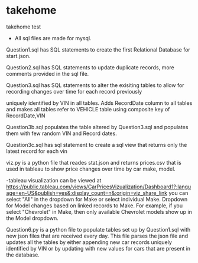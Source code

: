 # takehome
takehome test
- All sql files are made for mysql. 


Question1.sql has SQL statements to create the first Relational Database for start.json.


Question2.sql has SQL statements to update duplicate records, more comments provided in the sql file. 


Question3.sql has SQL statements to alter the exisiting tables to allow for recording changes over time for each record previously

  uniquely identified by VIN in all tables. Adds RecordDate column to all tables and makes all tables refer to VEHICLE table
  using composite key of RecordDate,VIN

Question3b.sql populates the table altered by Question3.sql and populates them with few random VIN and Record dates. 

Question3c.sql has sql statement to create a sql view that returns only the latest record for each vin

viz.py is a python file that reades stat.json and returns prices.csv that is used in tableau to show price changes over time by car make,
  model. 

-tableau visualization can be viewed at 
https://public.tableau.com/views/CarPricesVizualization/Dashboard1?:language=en-US&publish=yes&:display_count=n&:origin=viz_share_link
you can select "All" in the dropdown for Make or select individual Make. Dropdown for Model changes based on linked records to Make. 
For example, if you select "Chevrolet" in Make, then only available Chevrolet models show up in the Model dropdown. 


Question6.py is a python file to populate tables set up by Question1.sql with new json files that are received every day. 
This file parses the json file and updates all the tables by either appending new car records uniquely identified by VIN or by 
updating with new values for cars that are present in the database. 

